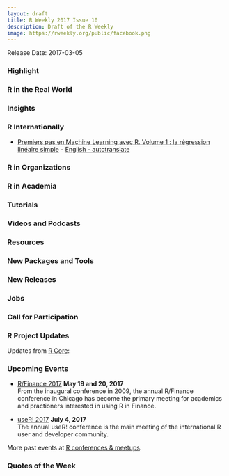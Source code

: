 ```yaml
---
layout: draft
title: R Weekly 2017 Issue 10
description: Draft of the R Weekly
image: https://rweekly.org/public/facebook.png
---
```


Release Date: 2017-03-05

### Highlight



### R in the Real World



### Insights




### R Internationally

+ [Premiers pas en Machine Learning avec R. Volume 1 : la régression linéaire simple](http://www.thinkr.fr/premiers-machine-learning-r-volume-1-regression-lineaire-simple/) - [English - autotranslate](http://translate.google.com/translate?hl=&sl=fr&tl=en&u=http://www.thinkr.fr/premiers-machine-learning-r-volume-1-regression-lineaire-simple/)


### R in Organizations



### R in Academia



### Tutorials




### Videos and Podcasts



### Resources




### New Packages and Tools



### New Releases



### Jobs



### Call for Participation



### R Project Updates

Updates from [R Core](http://developer.r-project.org/blosxom.cgi/R-devel/NEWS):


### Upcoming Events

+ [R/Finance 2017](http://www.rinfinance.com/) **May 19 and 20, 2017**  <br />
From the inaugural conference in 2009, the annual R/Finance conference in Chicago has become the primary meeting for academics and practioners interested in using R in Finance. 

+ [useR! 2017](http://user2017.brussels/) **July 4, 2017** <br />
The annual useR! conference is the main meeting of the international R user and developer community.

More past events at [R conferences & meetups](https://conf.rweekly.org).

### Quotes of the Week
